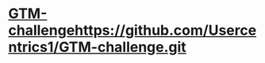# [GTM-challenge](https://github.com/Usercentrics1/GTM-challenge.git)https://github.com/Usercentrics1/GTM-challenge.git
